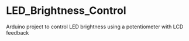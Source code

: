 # LED_Brightness_Control
Arduino project to control LED brightness using a potentiometer with LCD feedback
